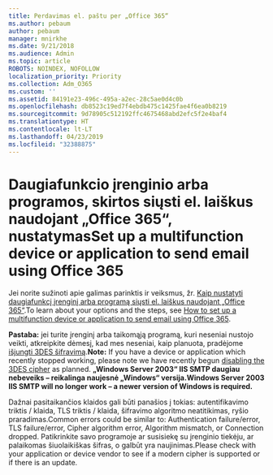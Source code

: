 ```yaml
---
title: Perdavimas el. paštu per „Office 365“
ms.author: pebaum
author: pebaum
manager: mnirkhe
ms.date: 9/21/2018
ms.audience: Admin
ms.topic: article
ROBOTS: NOINDEX, NOFOLLOW
localization_priority: Priority
ms.collection: Adm_O365
ms.custom: ''
ms.assetid: 84191e23-496c-495a-a2ec-28c5ae0d4c0b
ms.openlocfilehash: db8523c19ed7f4ebdb475c1425fae4f6ea0b8219
ms.sourcegitcommit: 9d78905c512192ffc4675468abd2efc5f2e4baf4
ms.translationtype: HT
ms.contentlocale: lt-LT
ms.lasthandoff: 04/23/2019
ms.locfileid: "32388875"
---
```

# <a name="set-up-a-multifunction-device-or-application-to-send-email-using-office-365"></a><span data-ttu-id="26dec-102">Daugiafunkcio įrenginio arba programos, skirtos siųsti el. laiškus naudojant „Office 365“, nustatymas</span><span class="sxs-lookup"><span data-stu-id="26dec-102">Set up a multifunction device or application to send email using Office 365</span></span>

<span data-ttu-id="26dec-103">Jei norite sužinoti apie galimas parinktis ir veiksmus, žr. [Kaip nustatyti daugiafunkcį įrenginį arba programą siųsti el. laiškus naudojant „Office 365“](https://support.office.com/article/69f58e99-c550-4274-ad18-c805d654b4c4).</span><span class="sxs-lookup"><span data-stu-id="26dec-103">To learn about your options and the steps, see [How to set up a multifunction device or application to send email using Office 365](https://support.office.com/article/69f58e99-c550-4274-ad18-c805d654b4c4).</span></span>
  
<span data-ttu-id="26dec-104">**Pastaba:** jei turite įrenginį arba taikomąją programą, kuri neseniai nustojo veikti, atkreipkite dėmesį, kad mes neseniai, kaip planuota, pradėjome [išjungti 3DES šifravimą](https://docs.microsoft.com/office365/securitycompliance/technical-reference-details-about-encryption).</span><span class="sxs-lookup"><span data-stu-id="26dec-104">**Note:** If you have a device or application which recently stopped working, please note we have recently begun [disabling the 3DES cipher](https://docs.microsoft.com/office365/securitycompliance/technical-reference-details-about-encryption) as planned.</span></span>  <span data-ttu-id="26dec-105">**„Windows Server 2003“ IIS SMTP daugiau nebeveiks – reikalinga naujesnė „Windows“ versija.**</span><span class="sxs-lookup"><span data-stu-id="26dec-105">**Windows Server 2003 IIS SMTP will no longer work – a newer version of Windows is required.**</span></span> 

<span data-ttu-id="26dec-106">Dažnai pasitaikančios klaidos gali būti panašios į tokias: autentifikavimo triktis / klaida, TLS triktis / klaida, šifravimo algoritmo neatitikimas, ryšio praradimas.</span><span class="sxs-lookup"><span data-stu-id="26dec-106">Common errors could be similar to: Authentication failure/error, TLS failure/error, Cipher algorithm error, Algorithm mismatch, or Connection dropped.</span></span>  <span data-ttu-id="26dec-107">Patikrinkite savo programoje ar susisiekę su įrenginio tiekėju, ar palaikomas šiuolaikiškas šifras, o galbūt yra naujinimas.</span><span class="sxs-lookup"><span data-stu-id="26dec-107">Please check with your application or device vendor to see if a modern cipher is supported or if there is an update.</span></span>
